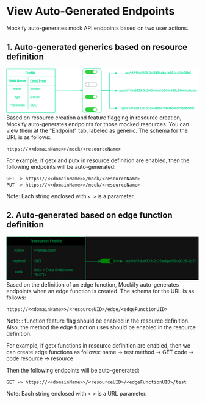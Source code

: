 
# View Auto-Generated Endpoints

Mockify auto-generates mock API endpoints based on two user actions.

## 1. Auto-generated generics based on resource definition
![Endpoint](https://github.com/ARAldhafeeri/mockify-docs/blob/main/imgs/resourcespage.png?raw=true)
Based on resource creation and feature flagging in resource creation, Mockify auto-generates endpoints for those mocked resources. You can view them at the "Endpoint" tab, labeled as generic. The schema for the URL is as follows:

```plaintext
https://<<domainName>>/mock/<resourceName>
```
For example, if getx and putx in resource definition are enabled, then the following endpoints will be auto-generated:
   
```plaintext
GET -> https://<<domainName>>/mock/<resourceName>
PUT -> https://<<domainName>>/mock/<resourceName>
```

Note: Each string enclosed with `< >` is a parameter.

## 2. Auto-generated based on edge function definition
![Endpoint](https://github.com/ARAldhafeeri/mockify-docs/blob/main/imgs/endpoint2page.png?raw=true)
Based on the definition of an edge function, Mockify auto-generates endpoints when an edge function is created. The schema for the URL is as follows:

```plaintext
https://<<domainName>>/<resourceUID>/edge/<edgeFunctionUID>
```
Note: : function feature flag should be enabled in the resource definition. Also, the method the edge function uses should be enabled in the resource definition.

For example, if getx functions in resource definition are enabled, then we can create edge functions as follows:
name -> test
method -> GET
code -> code
resource -> resource

Then the following endpoints will be auto-generated:
   
```plaintext
GET -> https://<<domainName>>/<resourceUID>/<edgeFunctionUID>/test
```

Note: Each string enclosed with `< >` is a URL parameter.
